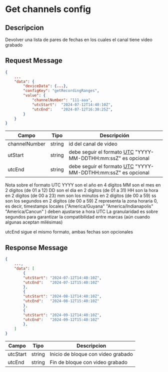# Get channels config

## Descripcion

Devolver una lista de pares de fechas en los cuales el canal tiene video grabado

## Request Message

```json
{
    ...
    "data": {
        "deviceData": {...},
        "configKey": "getRecordingRanges",
        "value": {
            "channelNumber": "111-aaa",
            "utcStart":  "2024-07-12T14:40:10Z",
            "utcEnd":    "2024-07-12T16:30:25Z",
        }
    }
}
```

| Campo         | Tipo   | Descripción                                                                                                                                                   |
| ------------- | ------ | ------------------------------------------------------------------------------------------------------------------------------------------------------------- |
| channelNumber | string | id del canal de video                                                                                                                                         |
| utStart       | string | debe seguir el formato [UTC](https://agileappscloud.info/aawiki/UTC_Format#:~:text=A%20date/time%20looks%20like%20this%3A) "YYYY-MM-DDTHH:mm:ssZ" es opcional |
| utcEnd        | string | debe seguir el formato [UTC](https://agileappscloud.info/aawiki/UTC_Format#:~:text=A%20date/time%20looks%20like%20this%3A) "YYYY-MM-DDTHH:mm:ssZ" es opcional |

Nota sobre el formato UTC
YYYY son el año en 4 dígitos
MM son el mes en 2 dígitos (de 01 a 12)
DD son el día en 2 dígitos (de 01 a 31)
HH son la hora en 2 dígitos (de 00 a 23)
mm son los minutos en 2 dígitos (de 00 a 59)
ss son los segundos en 2 dígitos (de 00 a 59)
Z representa la zona horaria 0, es decir, timestamps locales ("America/Guyana" "America/Indianapolis" "America/Cancun" ) deben ajustarse a hora UTC
La granularidad es sobre segundos para garantizar la compatibilidad entre marcas (aún cuando algunas aceptan milésimas)

utcEnd sigue el mismo formato, ambas fechas son opcionales

## Response Message

```json
{
    ...,
    "data": [
        {
        "utcStart": "2024-07-12T14:40:10Z",
        "utcEnd":   "2024-07-12T15:40:10Z"
        },
        {
        "utcStart": "2024-08-12T14:40:10Z",
        "utcEnd":   "2024-08-12T15:40:10Z"
        },
        {
        "utcStart": "2024-09-12T14:40:10Z",
        "utcEnd":   "2024-09-12T15:40:10Z"
        },
    ]
}
```

| Campo    | Tipo   | Descripcion                        |
| -------- | ------ | ---------------------------------- |
| utcStart | string | Inicio de bloque con video grabado |
| utcEnd   | string | Fin de bloque con video grabado    |
